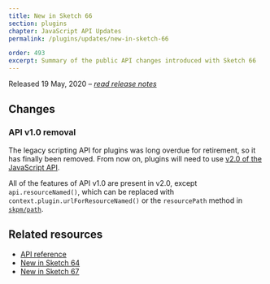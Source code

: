 ```yaml
---
title: New in Sketch 66
section: plugins
chapter: JavaScript API Updates
permalink: /plugins/updates/new-in-sketch-66

order: 493
excerpt: Summary of the public API changes introduced with Sketch 66
---
```


Released 19 May, 2020 – [_read release notes_](https://www.sketch.com/updates/#version-66)

## Changes

### API v1.0 removal

The legacy scripting API for plugins was long overdue for retirement, so it has finally been removed. From now on, plugins will need to use [v2.0 of the JavaScript API](/reference/api).

All of the features of API v1.0 are present in v2.0, except `api.resourceNamed()`, which can be replaced with `context.plugin.urlForResourceNamed()` or the `resourcePath` method in [`skpm/path`](https://github.com/skpm/path).

## Related resources

- [API reference](/reference/api)
- [New in Sketch 64](/plugins/updates/new-in-sketch-64)
- [New in Sketch 67](/plugins/updates/new-in-sketch-67)
